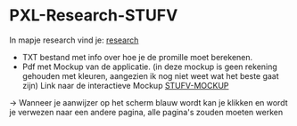 # PXL-Research-STUFV

In mapje research vind je:  [research](https://github.com/Ycefire/PXL-Research-STUFV/tree/master/Research)
 - TXT bestand met info over hoe je de promille moet berekenen.
 - Pdf met Mockup van de applicatie. (in deze mockup is geen rekening gehouden met kleuren, 
                                      aangezien ik nog niet weet wat het beste gaat zijn)
  Link naar de interactieve Mockup [STUFV-MOCKUP](https://www.fluidui.com/editor/live/preview/p_fEZhtZmRH4X47EXbHfdlB0HHsZoBT0mR.1455049631668)

  -> Wanneer je aanwijzer op het scherm blauw wordt kan je klikken en wordt je verwezen naar een andere pagina, alle pagina's zouden          moeten werken
